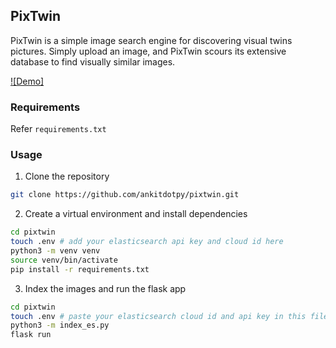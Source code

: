 PixTwin
---
PixTwin is a simple image search engine for discovering visual twins pictures. Simply upload an image, and PixTwin scours its extensive database to find visually similar images.

[![Demo]](demo/demo.mkv)

### Requirements
Refer `requirements.txt`

### Usage
1. Clone the repository
```sh
git clone https://github.com/ankitdotpy/pixtwin.git
```
2. Create a virtual environment and install dependencies
```sh
cd pixtwin
touch .env # add your elasticsearch api key and cloud id here
python3 -m venv venv
source venv/bin/activate
pip install -r requirements.txt
```
3. Index the images and run the flask app
```sh
cd pixtwin
touch .env # paste your elasticsearch cloud id and api key in this file
python3 -m index_es.py
flask run
```

